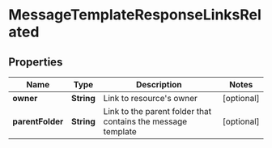 

# MessageTemplateResponseLinksRelated


## Properties

| Name | Type | Description | Notes |
|------------ | ------------- | ------------- | -------------|
|**owner** | **String** | Link to resource&#39;s owner |  [optional] |
|**parentFolder** | **String** | Link to the parent folder that contains the message template |  [optional] |



